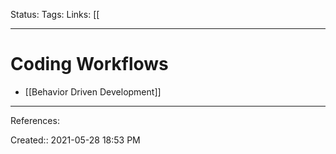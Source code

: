 Status:
Tags:
Links: [[
___
# Coding Workflows
- [[Behavior Driven Development]]
___
References:

Created:: 2021-05-28 18:53 PM